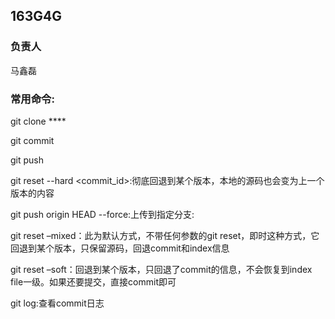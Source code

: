 
## 163G4G

### 负责人

马鑫磊

### 常用命令:

git clone ****

git commit

git push

git reset --hard <commit_id>:彻底回退到某个版本，本地的源码也会变为上一个版本的内容

git push origin HEAD --force:上传到指定分支:

git reset –mixed：此为默认方式，不带任何参数的git reset，即时这种方式，它回退到某个版本，只保留源码，回退commit和index信息

git reset –soft：回退到某个版本，只回退了commit的信息，不会恢复到index file一级。如果还要提交，直接commit即可

git log:查看commit日志

